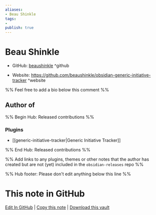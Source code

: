 ```yaml
---
aliases:
- Beau Shinkle
tags:
- 
publish: true
---
```


# Beau Shinkle

- GitHub: [beaushinkle](https://github.com/beaushinkle/) ^github
<!-- - Discord: `@` ^discord-->
- Website: <https://github.com/beaushinkle/obsidian-generic-initiative-tracker> ^website
<!-- - [[Publish sites|Publish site]]: <https://> ^publish-->

%% Feel free to add a bio below this comment %%


## Author of

%% Begin Hub: Released contributions %%
### Plugins
- [[generic-initiative-tracker|Generic Initiative Tracker]]

%% End Hub: Released contributions %%

%% Add links to any plugins, themes or other notes that the author has created but are not (yet) included in the `obsidian-releases` repo %%

<!--
### Unlisted plugins
-->

<!--
### Others
-->

<!--
## Sponsor this author
-->

<!-- - [[GitHub sponsors]]: [Sponsor @beaushinkle on GitHub Sponsors](https://github.com/sponsors/beaushinkle) ^github-sponsor-->
<!-- - [[Buy me a coffee]]: <https://> ^buy-me-a-coffee-->
<!-- - [[PayPal]]: <https://> ^paypal-->
<!-- - [[Patreon]]: <https://> ^patreon-->

<!--
## Follow this author
-->

<!-- - [[YouTube Channels|On YouTube]]: <https://> ^youtube-->
<!-- - Twitter: <https://> ^twitter-->
<!-- - ... -->

%% Hub footer: Please don't edit anything below this line %%

# This note in GitHub

<span class="git-footer">[Edit In GitHub](https://github.dev/obsidian-community/obsidian-hub/blob/main/01%20-%20Community/People/beaushinkle.md "git-hub-edit-note") | [Copy this note](https://raw.githubusercontent.com/obsidian-community/obsidian-hub/main/01%20-%20Community/People/beaushinkle.md "git-hub-copy-note") | [Download this vault](https://github.com/obsidian-community/obsidian-hub/archive/refs/heads/main.zip "git-hub-download-vault") </span>
